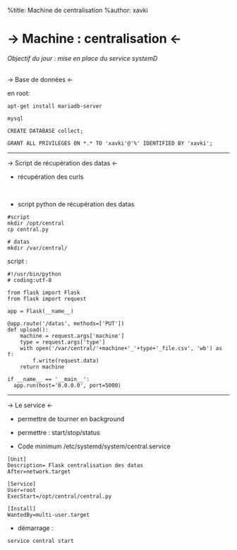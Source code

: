 %title: Machine de centralisation
%author: xavki




-> Machine : centralisation <-
=========


*Objectif du jour : mise en place du service systemD*




<br>
-> Base de données <-



en root:

```
apt-get install mariadb-server

mysql

CREATE DATABASE collect;

GRANT ALL PRIVILEGES ON *.* TO 'xavki'@'%' IDENTIFIED BY 'xavki';
```

---------------------------------------------------------------------------


-> Script de récupération des datas <-


* récupération des curls


<br>

* script python de récupération des datas

```
#script
mkdir /opt/central
cp central.py

# datas
mkdir /var/central/
```

script :

```
#!/usr/bin/python
# coding:utf-8

from flask import Flask
from flask import request

app = Flask(__name__)

@app.route('/datas', methods=['PUT'])
def upload():
    machine = request.args['machine']
    type = request.args['type']
    with open('/var/central/'+machine+'_'+type+'_file.csv', 'wb') as f:
        f.write(request.data)
    return machine

if __name__ == '__main__':
  app.run(host='0.0.0.0', port=5000)
```

------------------------------------------------------------------------


-> Le service <-


* permettre de tourner en background

* permettre : start/stop/status

* Code minimum /etc/systemd/system/central.service

```
[Unit]
Description= Flask centralisation des datas
After=network.target

[Service]
User=root
ExecStart=/opt/central/central.py

[Install]
WantedBy=multi-user.target
```

* démarrage :

```
service central start
```
